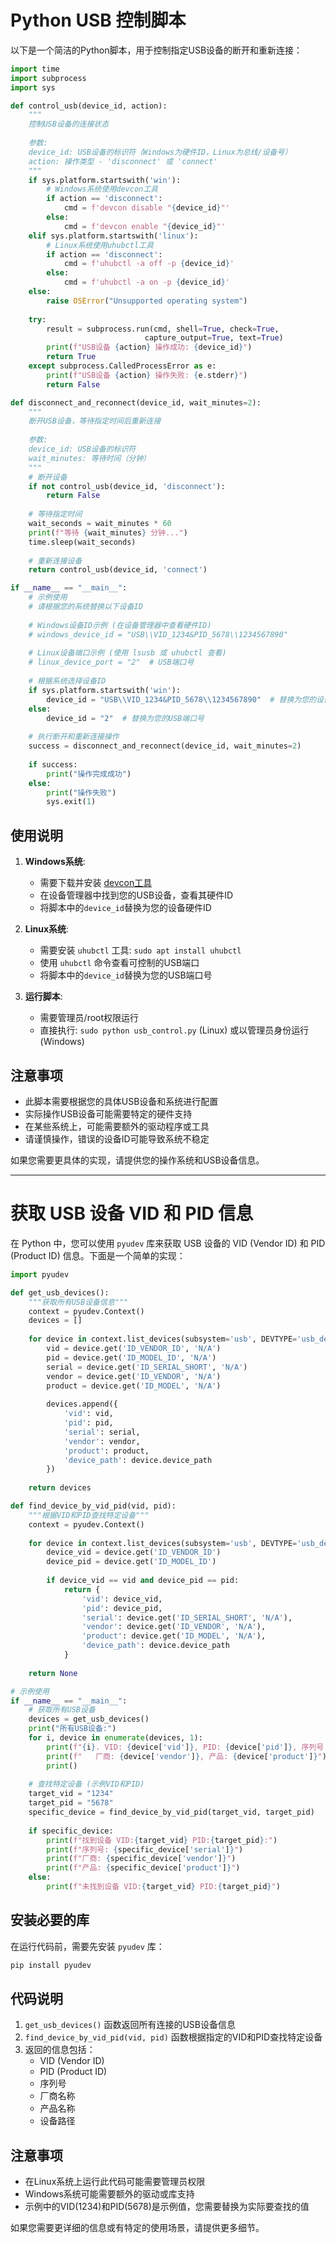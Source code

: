 # Python USB 控制脚本

以下是一个简洁的Python脚本，用于控制指定USB设备的断开和重新连接：

```python
import time
import subprocess
import sys

def control_usb(device_id, action):
    """
    控制USB设备的连接状态
    
    参数:
    device_id: USB设备的标识符（Windows为硬件ID，Linux为总线/设备号）
    action: 操作类型 - 'disconnect' 或 'connect'
    """
    if sys.platform.startswith('win'):
        # Windows系统使用devcon工具
        if action == 'disconnect':
            cmd = f'devcon disable "{device_id}"'
        else:
            cmd = f'devcon enable "{device_id}"'
    elif sys.platform.startswith('linux'):
        # Linux系统使用uhubctl工具
        if action == 'disconnect':
            cmd = f'uhubctl -a off -p {device_id}'
        else:
            cmd = f'uhubctl -a on -p {device_id}'
    else:
        raise OSError("Unsupported operating system")
    
    try:
        result = subprocess.run(cmd, shell=True, check=True, 
                              capture_output=True, text=True)
        print(f"USB设备 {action} 操作成功: {device_id}")
        return True
    except subprocess.CalledProcessError as e:
        print(f"USB设备 {action} 操作失败: {e.stderr}")
        return False

def disconnect_and_reconnect(device_id, wait_minutes=2):
    """
    断开USB设备，等待指定时间后重新连接
    
    参数:
    device_id: USB设备的标识符
    wait_minutes: 等待时间（分钟）
    """
    # 断开设备
    if not control_usb(device_id, 'disconnect'):
        return False
    
    # 等待指定时间
    wait_seconds = wait_minutes * 60
    print(f"等待 {wait_minutes} 分钟...")
    time.sleep(wait_seconds)
    
    # 重新连接设备
    return control_usb(device_id, 'connect')

if __name__ == "__main__":
    # 示例使用
    # 请根据您的系统替换以下设备ID
    
    # Windows设备ID示例 (在设备管理器中查看硬件ID)
    # windows_device_id = "USB\\VID_1234&PID_5678\\1234567890"
    
    # Linux设备端口示例 (使用 lsusb 或 uhubctl 查看)
    # linux_device_port = "2"  # USB端口号
    
    # 根据系统选择设备ID
    if sys.platform.startswith('win'):
        device_id = "USB\\VID_1234&PID_5678\\1234567890"  # 替换为您的设备ID
    else:
        device_id = "2"  # 替换为您的USB端口号
    
    # 执行断开和重新连接操作
    success = disconnect_and_reconnect(device_id, wait_minutes=2)
    
    if success:
        print("操作完成成功")
    else:
        print("操作失败")
        sys.exit(1)
```

## 使用说明

1. **Windows系统**:
   - 需要下载并安装 [devcon工具](https://docs.microsoft.com/en-us/windows-hardware/drivers/devtest/devcon)
   - 在设备管理器中找到您的USB设备，查看其硬件ID
   - 将脚本中的`device_id`替换为您的设备硬件ID

2. **Linux系统**:
   - 需要安装 `uhubctl` 工具: `sudo apt install uhubctl`
   - 使用 `uhubctl` 命令查看可控制的USB端口
   - 将脚本中的`device_id`替换为您的USB端口号

3. **运行脚本**:
   - 需要管理员/root权限运行
   - 直接执行: `sudo python usb_control.py` (Linux) 或以管理员身份运行 (Windows)

## 注意事项

- 此脚本需要根据您的具体USB设备和系统进行配置
- 实际操作USB设备可能需要特定的硬件支持
- 在某些系统上，可能需要额外的驱动程序或工具
- 请谨慎操作，错误的设备ID可能导致系统不稳定

如果您需要更具体的实现，请提供您的操作系统和USB设备信息。

------
# 获取 USB 设备 VID 和 PID 信息

在 Python 中，您可以使用 `pyudev` 库来获取 USB 设备的 VID (Vendor ID) 和 PID (Product ID) 信息。下面是一个简单的实现：

```python
import pyudev

def get_usb_devices():
    """获取所有USB设备信息"""
    context = pyudev.Context()
    devices = []
    
    for device in context.list_devices(subsystem='usb', DEVTYPE='usb_device'):
        vid = device.get('ID_VENDOR_ID', 'N/A')
        pid = device.get('ID_MODEL_ID', 'N/A')
        serial = device.get('ID_SERIAL_SHORT', 'N/A')
        vendor = device.get('ID_VENDOR', 'N/A')
        product = device.get('ID_MODEL', 'N/A')
        
        devices.append({
            'vid': vid,
            'pid': pid,
            'serial': serial,
            'vendor': vendor,
            'product': product,
            'device_path': device.device_path
        })
    
    return devices

def find_device_by_vid_pid(vid, pid):
    """根据VID和PID查找特定设备"""
    context = pyudev.Context()
    
    for device in context.list_devices(subsystem='usb', DEVTYPE='usb_device'):
        device_vid = device.get('ID_VENDOR_ID')
        device_pid = device.get('ID_MODEL_ID')
        
        if device_vid == vid and device_pid == pid:
            return {
                'vid': device_vid,
                'pid': device_pid,
                'serial': device.get('ID_SERIAL_SHORT', 'N/A'),
                'vendor': device.get('ID_VENDOR', 'N/A'),
                'product': device.get('ID_MODEL', 'N/A'),
                'device_path': device.device_path
            }
    
    return None

# 示例使用
if __name__ == "__main__":
    # 获取所有USB设备
    devices = get_usb_devices()
    print("所有USB设备:")
    for i, device in enumerate(devices, 1):
        print(f"{i}. VID: {device['vid']}, PID: {device['pid']}, 序列号: {device['serial']}")
        print(f"   厂商: {device['vendor']}, 产品: {device['product']}")
        print()
    
    # 查找特定设备 (示例VID和PID)
    target_vid = "1234"
    target_pid = "5678"
    specific_device = find_device_by_vid_pid(target_vid, target_pid)
    
    if specific_device:
        print(f"找到设备 VID:{target_vid} PID:{target_pid}:")
        print(f"序列号: {specific_device['serial']}")
        print(f"厂商: {specific_device['vendor']}")
        print(f"产品: {specific_device['product']}")
    else:
        print(f"未找到设备 VID:{target_vid} PID:{target_pid}")
```

## 安装必要的库

在运行代码前，需要先安装 `pyudev` 库：

```bash
pip install pyudev
```

## 代码说明

1. `get_usb_devices()` 函数返回所有连接的USB设备信息
2. `find_device_by_vid_pid(vid, pid)` 函数根据指定的VID和PID查找特定设备
3. 返回的信息包括：
   - VID (Vendor ID)
   - PID (Product ID)
   - 序列号
   - 厂商名称
   - 产品名称
   - 设备路径

## 注意事项

- 在Linux系统上运行此代码可能需要管理员权限
- Windows系统可能需要额外的驱动或库支持
- 示例中的VID(1234)和PID(5678)是示例值，您需要替换为实际要查找的值

如果您需要更详细的信息或有特定的使用场景，请提供更多细节。